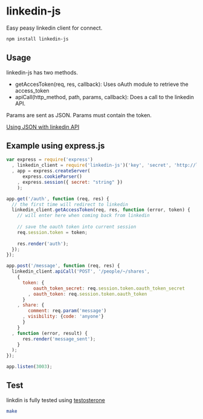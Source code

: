 # linkedin-js

Easy peasy linkedin client for connect.

``` bash
npm install linkedin-js
```

## Usage

linkedin-js has two methods.

* getAccesToken(req, res, callback): Uses oAuth module to retrieve the access_token
* apiCall(http_method, path, params, callback): Does a call to the linkedin API.

Params are sent as JSON.
Params must contain the token.

[Using JSON with linkedin API](http://developer.linkedin.com/docs/DOC-1203)

## Example using express.js

``` javascript
var express = require('express')
  , linkedin_client = require('linkedin-js')('key', 'secret', 'http://localhost:3003/auth')
  , app = express.createServer(
      express.cookieParser()
    , express.session({ secret: "string" })
    );

app.get('/auth', function (req, res) {
  // the first time will redirect to linkedin
  linkedin_client.getAccessToken(req, res, function (error, token) {
    // will enter here when coming back from linkedin
    
    // save the oauth token into current session
    req.session.token = token;
    
    res.render('auth');
  });
});

app.post('/message', function (req, res) {
  linkedin_client.apiCall('POST', '/people/~/shares',
    {
      token: {
          oauth_token_secret: req.session.token.oauth_token_secret
        , oauth_token: req.session.token.oauth_token
      }
    , share: {
        comment: req.param('message')
      , visibility: {code: 'anyone'}
      }
    }
  , function (error, result) {
      res.render('message_sent');
    }
  );
});

app.listen(3003);
```

## Test

linkdin is fully tested using [testosterone](https://github.com/masylum/testosterone)

``` bash
make
```
